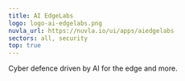 ```yaml
---
title: AI EdgeLabs
logo: logo-ai-edgelabs.png
nuvla_url: https://nuvla.io/ui/apps/aiedgelabs
sectors: all, security
top: true
---
```


Cyber defence driven by AI for the edge and more.
